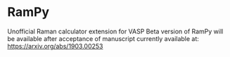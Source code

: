 # RamPy
Unofficial Raman calculator extension for VASP
Beta version of RamPy will be available after acceptance of manuscript currently available at: https://arxiv.org/abs/1903.00253
